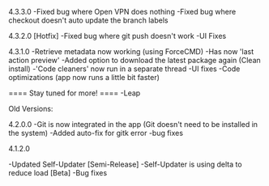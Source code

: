 4.3.3.0
-Fixed bug where Open VPN does nothing
-Fixed bug where checkout doesn't auto update the branch labels

4.3.2.0 [Hotfix]
-Fixed bug where git push doesn't work
-UI Fixes

4.3.1.0
-Retrieve metadata now working (using ForceCMD)
-Has now 'last action preview'
-Added option to download the latest package again (Clean install)
-'Code cleaners' now run in a separate thread
-UI fixes
-Code optimizations (app now runs a little bit faster)

==== Stay tuned for more! ====
-Leap



Old Versions:

4.2.0.0
-Git is now integrated in the app 
(Git doesn't need to be installed in the system)
-Added auto-fix for gitk error
-bug fixes

4.1.2.0

-Updated Self-Updater [Semi-Release]
-Self-Updater is using delta to reduce load [Beta]
-Bug fixes
